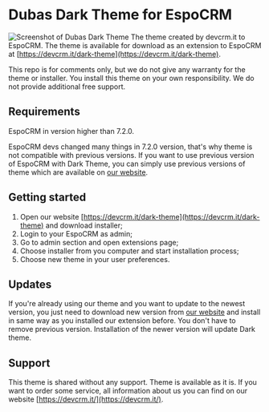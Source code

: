 # Dubas Dark Theme for EspoCRM
![Screenshot of Dubas Dark Theme](https://devcrm.it/files/2022-10-02_13-23-09_8c7a50-ol-746973_deffe53a473b0c.png)
The theme created by devcrm.it to EspoCRM. The theme is available for download as an extension to EspoCRM at [https://devcrm.it/dark-theme](https://devcrm.it/dark-theme).

This repo is for comments only, but we do not give any warranty for the theme or installer. You install this theme on your own responsibility. We do not provide additional free support.

## Requirements
EspoCRM in version higher than 7.2.0.

EspoCRM devs changed many things in 7.2.0 version, that's why theme is not compatible with previous versions. If you want to use previous version of EspoCRM with Dark Theme, you can simply use previous versions of theme which are available on [our website](https://devcrm.it/dark-theme).

## Getting started
1. Open our website [https://devcrm.it/dark-theme](https://devcrm.it/dark-theme) and download installer;
2. Login to your EspoCRM as admin;
3. Go to admin section and open extensions page;
4. Choose installer from you computer and start installation process;
5. Choose new theme in your user preferences.

## Updates
If you're already using our theme and you want to update to the newest version, you just need to download new version from [our website](https://devcrm.it/dark-theme) and install in same way as you installed our extension before. You don't have to remove previous version. Installation of the newer version will update Dark theme.

## Support
This theme is shared without any support. Theme is available as it is.
If you want to order some service, all information about us you can find on our website [https://devcrm.it/](https://devcrm.it/).